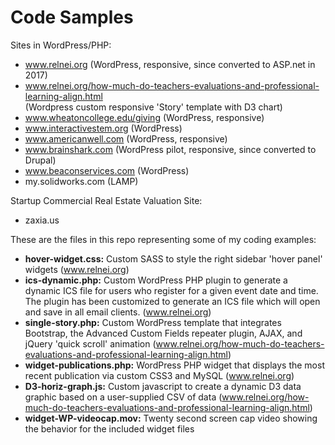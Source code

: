 # Code Samples
Sites in WordPress/PHP:
* www.relnei.org (WordPress, responsive, since converted to ASP.net in 2017)
* www.relnei.org/how-much-do-teachers-evaluations-and-professional-learning-align.html  
   (Wordpress custom responsive 'Story' template with D3 chart)
* www.wheatoncollege.edu/giving (WordPress, responsive)
* www.interactivestem.org (WordPress)
* www.americanwell.com (WordPress, responsive)
* www.brainshark.com (WordPress pilot, responsive, since converted to Drupal)
* www.beaconservices.com (WordPress)
* my.solidworks.com (LAMP)

Startup Commercial Real Estate Valuation Site:
* zaxia.us

These are the files in this repo representing some of my coding examples:

* **hover-widget.css:** Custom SASS to style the right sidebar 'hover panel' widgets (www.relnei.org)
* **ics-dynamic.php:** Custom WordPress PHP plugin to generate a dynamic ICS file for users who register for a given event date and time. The plugin has been customized to generate an ICS file which will open and save in all email clients. (www.relnei.org)
* **single-story.php:** Custom WordPress template that integrates Bootstrap, the Advanced Custom Fields repeater plugin, AJAX, and jQuery 'quick scroll' animation (www.relnei.org/how-much-do-teachers-evaluations-and-professional-learning-align.html)
* **widget-publications.php:** WordPress PHP widget that displays the most recent publication via custom CSS3 and MySQL (www.relnei.org)
* **D3-horiz-graph.js:** Custom javascript to create a dynamic D3 data graphic based on a user-supplied CSV of data (www.relnei.org/how-much-do-teachers-evaluations-and-professional-learning-align.html)
* **widget-WP-videocap.mov:** Twenty second screen cap video showing the behavior for the included widget files


